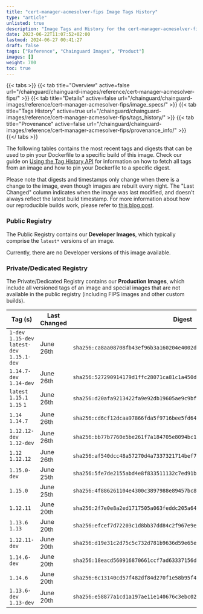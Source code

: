 ```yaml
---
title: "cert-manager-acmesolver-fips Image Tags History"
type: "article"
unlisted: true
description: "Image Tags and History for the cert-manager-acmesolver-fips Chainguard Image"
date: 2023-06-22T11:07:52+02:00
lastmod: 2024-06-27 00:41:27
draft: false
tags: ["Reference", "Chainguard Images", "Product"]
images: []
weight: 700
toc: true
---
```


{{< tabs >}}
{{< tab title="Overview" active=false url="/chainguard/chainguard-images/reference/cert-manager-acmesolver-fips/" >}}
{{< tab title="Details" active=false url="/chainguard/chainguard-images/reference/cert-manager-acmesolver-fips/image_specs/" >}}
{{< tab title="Tags History" active=true url="/chainguard/chainguard-images/reference/cert-manager-acmesolver-fips/tags_history/" >}}
{{< tab title="Provenance" active=false url="/chainguard/chainguard-images/reference/cert-manager-acmesolver-fips/provenance_info/" >}}
{{</ tabs >}}

The following tables contains the most recent tags and digests that can be used to pin your Dockerfile to a specific build of this image. Check our guide on [Using the Tag History API](/chainguard/chainguard-images/using-the-tag-history-api/) for information on how to fetch all tags from an image and how to pin your Dockerfile to a specific digest.

Please note that digests and timestamps only change when there is a change to the image, even though images are rebuilt every night. The "Last Changed" column indicates when the image was last modified, and doesn't always reflect the latest build timestamp. For more information about how our reproducible builds work, please refer to [this blog post](https://www.chainguard.dev/unchained/reproducing-chainguards-reproducible-image-builds).

### Public Registry
The Public Registry contains our **Developer Images**, which typically comprise the `latest*` versions of an image.

Currently, there are no Developer versions of this image available.

### Private/Dedicated Registry
The Private/Dedicated Registry contains our **Production Images**, which include all versioned tags of an image and special images that are not available in the public registry (including FIPS images and other custom builds).

| Tag (s)                                       | Last Changed | Digest                                                                    |
|-----------------------------------------------|--------------|---------------------------------------------------------------------------|
|  `1-dev` `1.15-dev` `latest-dev` `1.15.1-dev` | June 26th    | `sha256:ca8aa08708fb43ef96b3a160204e4002d8f754ec41052c7b841ecb9597d07eae` |
|  `1.14.7-dev` `1.14-dev`                      | June 26th    | `sha256:527290914179d1ffc28071ca81c1a450d5b02c0e417268bbb1c9144c46f3bf66` |
|  `latest` `1.15.1` `1.15` `1`                 | June 26th    | `sha256:d20afa9213422fa9e92db19605ae9c9bf7e16e41119de86a5bbe7e5f5a132dcc` |
|  `1.14` `1.14.7`                              | June 26th    | `sha256:cd6cf12dcaa97866fda5f9716bee5fd642e0890c2ac41da141d435430989a053` |
|  `1.12.12-dev` `1.12-dev`                     | June 26th    | `sha256:bb77b7760e5be261f7a184705e8094bc16c097c2d04f559c29bedd9f104ee728` |
|  `1.12` `1.12.12`                             | June 26th    | `sha256:af540dcc48a57270d4a7337321714bef796a536719ccf262048e8cc8f726f798` |
|  `1.15.0-dev`                                 | June 25th    | `sha256:5fe7de2155abd4e8f833511132c7ed91b995962b1bbb4b723f2a550ba0c82db3` |
|  `1.15.0`                                     | June 25th    | `sha256:4f886261104e4300c3897988e89457bc8b38be59dcc7a0c5bbe13c7fea4d22ce` |
|  `1.12.11`                                    | June 20th    | `sha256:2f7e0e8a2ed1717505a063feddc205a647bf9f720ca7ff489d5a630f9c66b608` |
|  `1.13.6` `1.13`                              | June 20th    | `sha256:efcef7d72203c1d8bb37dd84c2f967e9e4c3f04540c95ff192195a1483136ea6` |
|  `1.12.11-dev`                                | June 20th    | `sha256:d19e31c2d75c5c732d781b9636d59e65e1ac9b8a6dbac85830ba6c1e9fa4e4b6` |
|  `1.14.6-dev`                                 | June 20th    | `sha256:18eacd560916870661ccf7ad63337156d87b47e1830875e29e46834d46615aae` |
|  `1.14.6`                                     | June 20th    | `sha256:6c13140cd57f482df84d270f1e58b95f40464ec8154608d717dabe0abd94691b` |
|  `1.13.6-dev` `1.13-dev`                      | June 20th    | `sha256:e58877a1cd1a197ae11e140676c3ebc023b38ea97a7b456a5241540141d1adf4` |

